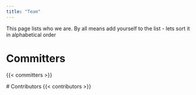 ```yaml
---
title: "Team"
---
```


This page lists who we are. By all means add yourself to the list - lets sort it in alphabetical order

# Committers
{{< committers >}}


# Contributors
{{< contributors >}}

